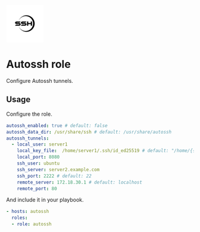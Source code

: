 <img src="/logos/autossh.png" alt="ssh logo" width="100" height="100">

# Autossh role

Configure Autossh tunnels.

## Usage

Configure the role.

```yml
autossh_enabled: true # default: false
autossh_data_dir: /usr/share/ssh # default: /usr/share/autossh
autossh_tunnels:
  - local_user: server1
    local_key_file:  /home/server1/.ssh/id_ed25519 # default: "/home/{{ item.local_user }}/.ssh/id_ed25519"
    local_port: 8080
    ssh_user: ubuntu
    ssh_server: server2.example.com
    ssh_port: 2222 # default: 22
    remote_server: 172.18.30.1 # default: localhost
    remote_port: 80
```

And include it in your playbook.

```yml
- hosts: autossh
  roles:
  - role: autossh
```
